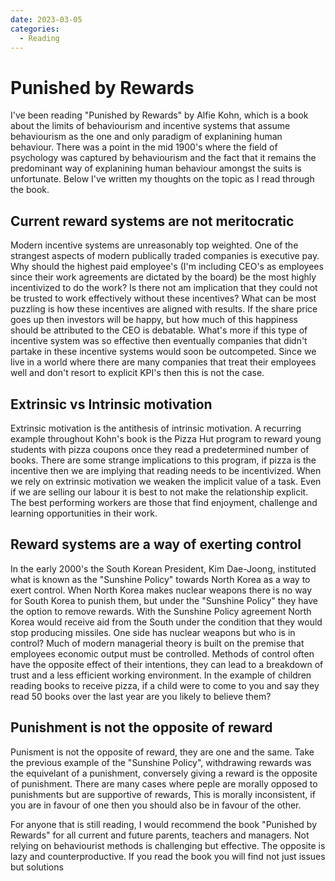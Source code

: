 ```yaml
---
date: 2023-03-05
categories:
  - Reading
---
```



# Punished by Rewards

I've been reading "Punished by Rewards" by Alfie Kohn, which is a book about the limits of behaviourism and incentive systems that assume behaviourism as the one and only paradigm of explanining human behaviour. There was a point in the mid 1900's where the field of psychology was captured by behaviourism and the fact that it remains the predominant way of explanining human behaviour amongst the suits is unfortunate. Below I've written my thoughts on the topic as I read through the book.

<!-- more -->

## Current reward systems are not meritocratic

Modern incentive systems are unreasonably top weighted. One of the strangest aspects of modern publically traded companies is executive pay. Why should the highest paid employee's (I'm including CEO's as employees since their work agreements are dictated by the board) be the most highly incentivized to do the work? Is there not am implication that they could not be trusted to work effectively without these incentives? What can be most puzzling is how these incentives are aligned with results. If the share price goes up then investors will be happy, but how much of this happiness should be attributed to the CEO is debatable. What's more if this type of incentive system was so effective then eventually companies that didn't partake in these incentive systems would soon be outcompeted. Since we live in a world where there are many companies that treat their employees well and don't resort to explicit KPI's then this is not the case.

## Extrinsic vs Intrinsic motivation
Extrinsic motivation is the antithesis of intrinsic motivation. A recurring example throughout Kohn's book is the Pizza Hut program to reward young students with pizza coupons once they read a predetermined number of books. There are some strange implications to this program, if pizza is the incentive then we are implying that reading needs to be incentivized. When we rely on extrinsic motivation we weaken the implicit value of a task. Even if we are selling our labour it is best to not make the relationship explicit. The best performing workers are those that find enjoyment, challenge and learning opportunities in their work.

## Reward systems are a way of exerting control
In the early 2000's the South Korean President, Kim Dae-Joong, instituted what is known as the "Sunshine Policy" towards North Korea as a way to exert control. When North Korea makes nuclear weapons there is no way for South Korea to punish them, but under the "Sunshine Policy" they have the option to remove rewards. With the Sunshine Policy agreement North Korea would receive aid from the South under the condition that they would stop producing missiles. One side has nuclear weapons but who is in control? Much of modern managerial theory is built on the premise that employees economic output must be controlled. Methods of control often have the opposite effect of their intentions, they can lead to a breakdown of trust and a less efficient working environment. In the example of children reading books to receive pizza, if a child were to come to you and say they read 50 books over the last year are you likely to believe them? 

## Punishment is not the opposite of reward
Punisment is not the opposite of reward, they are one and the same. Take the previous example of the "Sunshine Policy", withdrawing rewards was the equivelant of a punishment, conversely giving a reward is the opposite of punishment. There are many cases where peple are morally opposed to punishments but are supportive of rewards, This is morally inconsistent, if you are in favour of one then you should also be in favour of the other.

For anyone that is still reading, I would recommend the book "Punished by Rewards" for all current and future parents, teachers and managers. Not relying on behaviourist methods is challenging but effective. The opposite is lazy and counterproductive. If you read the book you will find not just issues but solutions

